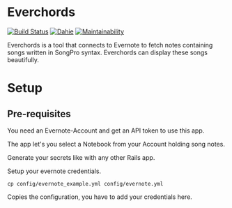 # Everchords

[![Build Status](https://travis-ci.org/dahie/everchords.svg?branch=master)](https://travis-ci.org/dahie/everchords) [![Dahie](https://circleci.com/gh/Dahie/everchords.svg?style=svg)](https://circleci.com/gh/Dahie/everchords) [![Maintainability](https://api.codeclimate.com/v1/badges/97a0c493919fed1be834/maintainability)](https://codeclimate.com/github/Dahie/everchords/maintainability)

Everchords is a tool that connects to Evernote to fetch notes containing songs written in SongPro syntax. Everchords can display these songs beautifully.

# Setup

## Pre-requisites

You need an Evernote-Account and get an API token to use this app.

The app let's you select a Notebook from your Account holding song notes.

Generate your secrets like with any other Rails app.

Setup your evernote credentials.

    cp config/evernote_example.yml config/evernote.yml

Copies the configuration, you have to add your credentials here.
